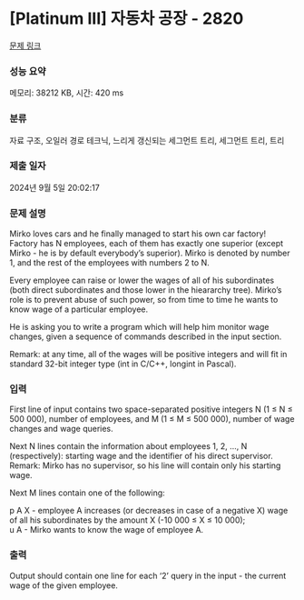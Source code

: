 # [Platinum III] 자동차 공장 - 2820 

[문제 링크](https://www.acmicpc.net/problem/2820) 

### 성능 요약

메모리: 38212 KB, 시간: 420 ms

### 분류

자료 구조, 오일러 경로 테크닉, 느리게 갱신되는 세그먼트 트리, 세그먼트 트리, 트리

### 제출 일자

2024년 9월 5일 20:02:17

### 문제 설명

<p>Mirko loves cars and he finally managed to start his own car factory! Factory has N employees, each of them has exactly one superior (except Mirko - he is by default everybody’s superior). Mirko is denoted by number 1, and the rest of the employees with numbers 2 to N. </p>

<p>Every employee can raise or lower the wages of all of his subordinates (both direct subordinates and those lower in the hieararchy tree). Mirko’s role is to prevent abuse of such power, so from time to time he wants to know wage of a particular employee. </p>

<p>He is asking you to write a program which will help him monitor wage changes, given a sequence of commands described in the input section. </p>

<p>Remark: at any time, all of the wages will be positive integers and will fit in standard 32-bit integer type (int in C/C++, longint in Pascal).</p>

### 입력 

 <p>First line of input contains two space-separated positive integers N (1 ≤ N ≤ 500 000), number of employees, and M (1 ≤ M ≤ 500 000), number of wage changes and wage queries. </p>

<p>Next N lines contain the information about employees 1, 2, ..., N (respectively): starting wage and the identifier of his direct supervisor. Remark: Mirko has no supervisor, so his line will contain only his starting wage. </p>

<p>Next M lines contain one of the following: </p>

<p>p A X - employee A increases (or decreases in case of a negative X) wage of all his subordinates by the amount X (-10 000 ≤ X ≤ 10 000); <br>
u A - Mirko wants to know the wage of employee A. </p>

### 출력 

 <p>Output should contain one line for each ‘2’ query in the input - the current wage of the given employee. </p>

<p> </p>

